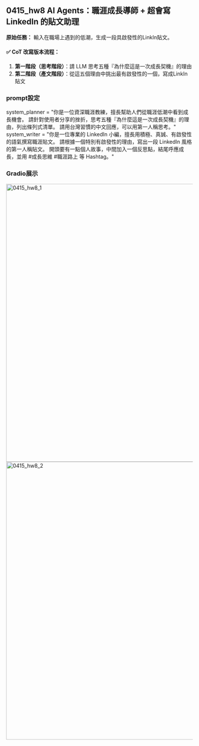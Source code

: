 ## 0415_hw8 AI Agents：職涯成長導師 + 超會寫 LinkedIn 的貼文助理
**原始任務：** 輸入在職場上遇到的低潮，生成一段具啟發性的LinkIn貼文。

#### ✅ CoT 改寫版本流程：
1. **第一階段（思考階段）**：請 LLM 思考五種『為什麼這是一次成長契機』的理由
2. **第二階段（產文階段）**：從這五個理由中挑出最有啟發性的一個，寫成LinkIn貼文

### prompt設定
system_planner = "你是一位資深職涯教練，擅長幫助人們從職涯低潮中看到成長機會。
請針對使用者分享的挫折，思考五種『為什麼這是一次成長契機』的理由，列出條列式清單。
請用台灣習慣的中文回應，可以用第一人稱思考。"
system_writer = "你是一位專業的 LinkedIn 小編，擅長用積極、真誠、有啟發性的語氣撰寫職涯貼文。
請根據一個特別有啟發性的理由，寫出一段 LinkedIn 風格的第一人稱貼文。
開頭要有一點個人故事，中間加入一個反思點，結尾呼應成長，並用 #成長思維 #職涯路上 等 Hashtag。"

### Gradio展示
<img width="748" alt="0415_hw8_1" src="https://github.com/user-attachments/assets/4f0e983a-1253-4207-b14d-4fc45a277ed6" />
<img width="748" alt="0415_hw8_2" src="https://github.com/user-attachments/assets/ac177eb4-3977-4d52-8c29-1a8d6bf780c8" />
